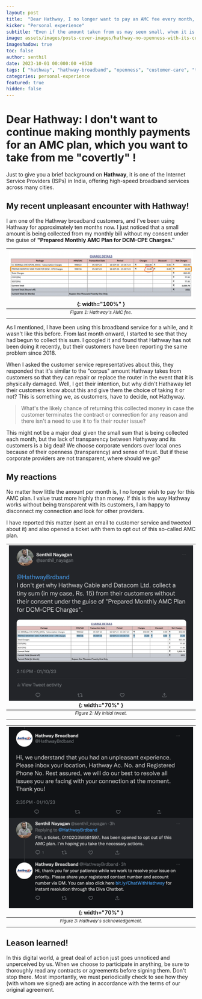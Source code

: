 ```yaml
---
layout: post
title:  "Dear Hathway, I no longer want to pay an AMC fee every month, which you want to take from me covertly!"
kicker: "Personal experience"
subtitle: "Even if the amount taken from us may seem small, when it is done 'covertly'—without our consent—it is a very serious concern, and we should do all in our power to put a stop to it. We, as customers, don't want to pay the extra charge under the guise of 'Annual Maintenance Cost', which we didn't sign up for."
image: assets/images/posts-cover-images/hathway-no-openness-with-its-customers.jpg
imageshadow: true
toc: false
author: senthil
date: 2023-10-01 00:000:00 +0530
tags: [ "hathway", "hathway-broadband", "openness", "customer-care", "trust" ]
categories: personal-experience
featured: true
hidden: false
---
```


# Dear Hathway: I don't want to continue making monthly payments for an AMC plan, which you want to take from me "covertly" !

Just to give you a brief background on **Hathway**, it is one of the Internet Service Providers (ISPs) in India, offering high-speed broadband services across many cities.

## My recent unpleasant encounter with Hathway!

I am one of the Hathway broadband customers, and I've been using Hathway for approximately ten months now. I just noticed that a small amount is being collected from my monthly bill without my consent under the guise of **"Prepared Monthly AMC Plan for DCM-CPE Charges."** 

|![Figure 1: Hathway's AMC fee.](/assets/images/posts/hathway-amc-fee.png){: width="100%" }|
|:-:|
|<sup>*Figure 1: Hathway's AMC fee.*</sup>|<br/><br/>

As I mentioned, I have been using this broadband service for a while, and it wasn't like this before. From last month onward, I started to see that they had begun to collect this sum. I googled it and found that Hathway has not been doing it recently, but their customers have been reporting the same problem since 2018.

When I asked the customer service representatives about this, they responded that it's similar to the "corpus" amount Hathway takes from customers so that they can repair or replace the router in the event that it is physically damaged. Well, I get their intention, but why didn't Hathaway let their customers know about this and give them the choice of taking it or not? This is something we, as customers, have to decide, not Hathyway.

> What's the likely chance of returning this collected money in case the customer terminates the contract or connection for any reason and there isn't a need to use it to fix their router issue? 

This might not be a major deal given the small sum that is being collected each month, but the lack of transparency between Hathyway and its customers is a big deal! We choose corporate vendors over local ones because of their openness (transparency) and sense of trust. But if these corporate providers are not transparent, where should we go?

## My reactions

No matter how little the amount per month is, I no longer wish to pay for this AMC plan. I value trust more highly than money. If this is the way Hathway works without being transparent with its customers, I am happy to disconnect my connection and look for other providers.

I have reported this matter (sent an email to customer service and tweeted about it) and also opened a ticket with them to opt out of this so-called AMC plan.

|![Figure 2: My initial tweet.](/assets/images/posts/my-tweet-to-hathway.png){: width="70%" }|
|:-:|
|<sup>*Figure 2: My initial tweet.*</sup>|<br/><br/>


|![Figure 3: Hathway's acknowledgement.](/assets/images/posts/acknowledgement-from-hathway.png){: width="70%" }|
|:-:|
|<sup>*Figure 3: Hathway's acknowledgement.*</sup>|<br/><br/>

## Leason learned!

In this digital world, a great deal of action just goes unnoticed and unperceived by us. When we choose to participate in anything, be sure to thoroughly read any contracts or agreements before signing them. Don't stop there. Most importantly, we must periodically check to see how they (with whom we signed) are acting in accordance with the terms of our original agreement.



